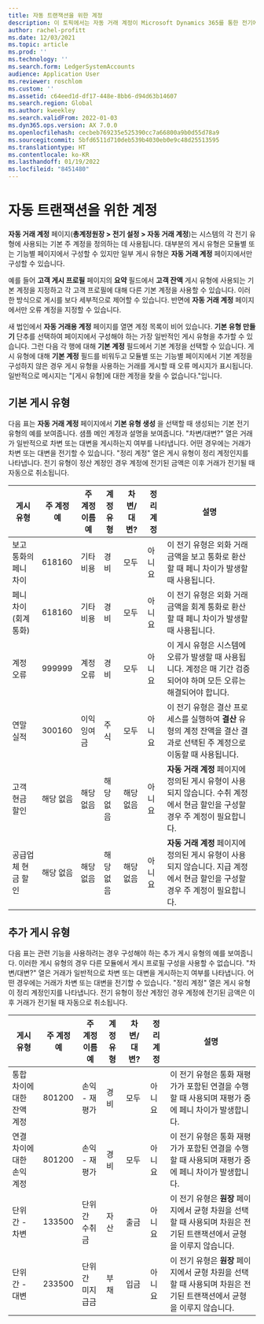 ```yaml
---
title: 자동 트랜잭션을 위한 계정
description: 이 토픽에서는 자동 거래 계정이 Microsoft Dynamics 365를 통한 전기에 어떻게 사용되는지 설명하고 자동 거래 주요 계정에 대한 예를 제공합니다.
author: rachel-profitt
ms.date: 12/03/2021
ms.topic: article
ms.prod: ''
ms.technology: ''
ms.search.form: LedgerSystemAccounts
audience: Application User
ms.reviewer: roschlom
ms.custom: ''
ms.assetid: c64eed1d-df17-448e-8bb6-d94d63b14607
ms.search.region: Global
ms.author: kweekley
ms.search.validFrom: 2022-01-03
ms.dyn365.ops.version: AX 7.0.0
ms.openlocfilehash: cecbeb769235e525390cc7a66800a9b0d55d78a9
ms.sourcegitcommit: 5bfd6511d710deb539b4030eb0e9c48d25513595
ms.translationtype: HT
ms.contentlocale: ko-KR
ms.lasthandoff: 01/19/2022
ms.locfileid: "8451480"
---
```

# <a name="accounts-for-automatic-transactions"></a>자동 트랜잭션을 위한 계정

**자동 거래 계정** 페이지(**총계정원장 &gt; 전기 설정 &gt; 자동 거래 계정**)는 시스템의 각 전기 유형에 사용되는 기본 주 계정을 정의하는 데 사용됩니다. 대부분의 게시 유형은 모듈별 또는 기능별 페이지에서 구성할 수 있지만 일부 게시 유형은 **자동 거래 계정** 페이지에서만 구성할 수 있습니다.

예를 들어 **고객 게시 프로필** 페이지의 **요약** 필드에서 **고객 잔액** 게시 유형에 사용되는 기본 계정을 지정하고 각 고객 프로필에 대해 다른 기본 계정을 사용할 수 있습니다. 이러한 방식으로 게시를 보다 세부적으로 제어할 수 있습니다. 반면에 **자동 거래 계정** 페이지에서만 오류 계정을 지정할 수 있습니다.

새 법인에서 **자동 거래용 계정** 페이지를 열면 계정 목록이 비어 있습니다. **기본 유형 만들기** 단추를 선택하여 페이지에서 구성해야 하는 가장 일반적인 게시 유형을 추가할 수 있습니다. 그런 다음 각 행에 대해 **기본 계정** 필드에서 기본 계정을 선택할 수 있습니다. 게시 유형에 대해 **기본 계정** 필드를 비워두고 모듈별 또는 기능별 페이지에서 기본 계정을 구성하지 않은 경우 게시 유형을 사용하는 거래를 게시할 때 오류 메시지가 표시됩니다. 일반적으로 메시지는 "\[게시 유형\]에 대한 계정을 찾을 수 없습니다."입니다.

## <a name="default-posting-types"></a>기본 게시 유형

다음 표는 **자동 거래 계정** 페이지에서 **기본 유형 생성** 을 선택할 때 생성되는 기본 전기 유형의 예를 보여줍니다. 샘플 메인 계정과 설명을 보여줍니다. "차변/대변?" 열은 거래가 일반적으로 차변 또는 대변을 게시하는지 여부를 나타냅니다. 어떤 경우에는 거래가 차변 또는 대변을 전기할 수 있습니다. "정리 계정" 열은 게시 유형이 정리 계정인지를 나타냅니다. 전기 유형이 정산 계정인 경우 계정에 전기된 금액은 이후 거래가 전기될 때 자동으로 취소됩니다.

| 게시 유형 | 주 계정 예 | 주 계정 이름 예 | 계정 유형 | 차변/대변? | 정리 계정 | 설명 |
|--------------|----------------------|---------------------------|--------------|---------------|------------------|-------------|
| 보고 통화의 페니 차이 | 618160 | 기타 비용 | 경비 | 모두 | 아니요 | 이 전기 유형은 외화 거래 금액을 보고 통화로 환산할 때 페니 차이가 발생할 때 사용됩니다. |
| 페니 차이(회계 통화) | 618160 | 기타 비용 | 경비 | 모두 | 아니요 | 이 전기 유형은 외화 거래 금액을 회계 통화로 환산할 때 페니 차이가 발생할 때 사용됩니다. |
| 계정 오류 | 999999 | 계정 오류 | 경비 | 모두 | 아니요 | 이 게시 유형은 시스템에 오류가 발생할 때 사용됩니다. 계정은 매 기간 검증되어야 하며 모든 오류는 해결되어야 합니다. |
| 연말 실적 | 300160 | 이익잉여금 | 주식 | 모두 | 아니요 | 이 전기 유형은 결산 프로세스를 실행하여 **결산** 유형의 계정 잔액을 결산 결과로 선택된 주 계정으로 이동할 때 사용됩니다. |
| 고객 현금 할인 | 해당 없음 | 해당 없음 | 해당 없음 | 해당 없음 | 아니요 | **자동 거래 계정** 페이지에 정의된 게시 유형이 사용되지 않습니다. 수취 계정에서 현금 할인을 구성할 경우 주 계정이 필요합니다.|
| 공급업체 현금 할인 | 해당 없음 | 해당 없음 | 해당 없음 | 해당 없음 | 아니요 | **자동 거래 계정** 페이지에 정의된 게시 유형이 사용되지 않습니다. 지급 계정에서 현금 할인을 구성할 경우 주 계정이 필요합니다. |

## <a name="additional-posting-types"></a>추가 게시 유형

다음 표는 관련 기능을 사용하려는 경우 구성해야 하는 추가 게시 유형의 예를 보여줍니다. 이러한 게시 유형의 경우 다른 모듈에서 게시 프로필 구성을 사용할 수 없습니다. "차변/대변?" 열은 거래가 일반적으로 차변 또는 대변을 게시하는지 여부를 나타냅니다. 어떤 경우에는 거래가 차변 또는 대변을 전기할 수 있습니다. "정리 계정" 열은 게시 유형이 정리 계정인지를 나타냅니다. 전기 유형이 정산 계정인 경우 계정에 전기된 금액은 이후 거래가 전기될 때 자동으로 취소됩니다.

| 게시 유형 | 주 계정 예 | 주 계정 이름 예 | 계정 유형 | 차변/대변? | 정리 계정 | 설명 |
|--------------|----------------------|---------------------------|--------------|---------------|------------------|-------------|
| 통합 차이에 대한 잔액 계정 | 801200 | 손익 - 재평가 | 경비 | 모두 | 아니요 | 이 전기 유형은 통화 재평가가 포함된 연결을 수행할 때 사용되며 재평가 중에 페니 차이가 발생합니다. |
| 연결 차이에 대한 손익 계정 | 801200 | 손익 - 재평가 | 경비 | 모두 | 아니요 | 이 전기 유형은 통화 재평가가 포함된 연결을 수행할 때 사용되며 재평가 중에 페니 차이가 발생합니다. |
| 단위 간 - 차변 | 133500 | 단위 간 수취금 | 자산 | 출금 | 아니요 | 이 전기 유형은 **원장** 페이지에서 균형 차원을 선택할 때 사용되며 차원은 전기된 트랜잭션에서 균형을 이루지 않습니다. |
| 단위 간 - 대변 | 233500 | 단위 간 미지급금 | 부채 | 입금 | 아니요 | 이 전기 유형은 **원장** 페이지에서 균형 차원을 선택할 때 사용되며 차원은 전기된 트랜잭션에서 균형을 이루지 않습니다. |
